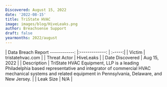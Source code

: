 ```yaml
---
Discovered: August 15, 2022
date: '2022-08-15'
title: TriState HVAC
image: images/blog/HiveLeaks.png
author: Breachsense Support
draft: false
yearmonths: 2022/august
---
```



| Data Breach Report
------------:     |:-------------:    | :-----:|
| Victim      | tristatehvac.com      | 
| Threat Actor      | HiveLeaks      | 
| Date Discovered      | Aug 15, 2022      | 
| Description      | TriState HVAC Equipment, LLP is a leading Philadelphia based representative and integrator of commercial HVAC mechanical systems and related equipment in Pennsylvania, Delaware, and New Jersey.       | 
| Leak Size      | N/A      | 

